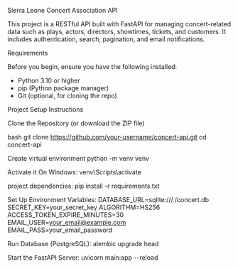 Sierra Leone Concert Association API

This project is a RESTful API built with FastAPI for managing concert-related data such as plays, actors, directors, showtimes, tickets, and customers. It includes authentication, search, pagination, and email notifications.



 Requirements

Before you begin, ensure you have the following installed:

- Python 3.10 or higher
- pip (Python package manager)
- Git (optional, for cloning the repo)



 Project Setup Instructions

 Clone the Repository (or download the ZIP file)

 bash
git clone https://github.com/your-username/concert-api.git
cd concert-api

Create virtual environment
python -m venv venv

 Activate it On Windows: venv\Scripts\activate

 project dependencies:
pip install -r requirements.txt

Set Up Environment Variables:
DATABASE_URL=sqlite:///./concert.db
SECRET_KEY=your_secret_key
ALGORITHM=HS256
ACCESS_TOKEN_EXPIRE_MINUTES=30
EMAIL_USER=your_email@example.com
EMAIL_PASS=your_email_password

Run Database (PostgreSQL):
alembic upgrade head

Start the FastAPI Server:
uvicorn main:app --reload




